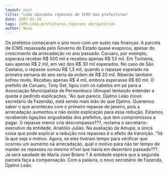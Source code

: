 ```yaml
---
layout: post
title: "Leão abocanha repasses de ICMS das prefeituras"
date: 2007-01-10
tags: ICMS,Leão,prefeituras,repasses obrigatórios
author: None
---
```

Os prefeitos começaram o ano novo com um susto nas finanças.
A parcela de ICMS repassada pelo Governo do Estado quase evaporou, apesar do crescimento da arrecadação no ano passado.
Caruaru, por exemplo, esperava receber R$ 500 mil e recebeu apenas R$ 53 mil.
Em Toritama, saiu apenas R$ 2 mil, em vez dos R$ 30 mil esperados.
No caso de São Caetano, o repasse somou R$ 1,3 mil, quando o repasse esperado na primeira semana do ano seria da ordem de R$ 20 mil.
Ribeirão também sofreu revés. Recebeu apenas R$ 4 mil, embora esperasse R$ 60 mil.
O prefeito de Caruaru, Tony Gel, ligou com os cabelos em pé para a Associação Municipalista de Pernambuco (Amupe) tentando entender a queda e pedindo explicações.
“Ao que parece, Djalmo Leão (novo secretário da Fazenda), está sendo mais leão do que Djalmo. Queremos saber o que aconteceu com o primeiro repasse de janeiro, pois a arrecadação aumentou e não existe explicação para essa redução. Estamos recebendo ligações angustiadas dos prefeitos, que tem compromissos a pagar. O repasse menor cria descompasso???, reclama o secretário-executivo da entidade, Anatólio Julião.
Na avaliação da Amupe, a única coisa que pode explicar a redução nos repasses é o efeito da transição. 
“Vá lá que seja o motivo. Agora, se eles tiveram tempo para verificar que ocorreu um aumento na arrecadação, qual o motivo para não ter tempo de manter os repasses no mesmo n?vel que havia em dezembro passado???.
Já será saudade de Maria José Briano ?
A entidade espera que a segunda parcela faça a compensação.
Com a palavra, o novo secretário de Fazenda, Djalmo Leão. 